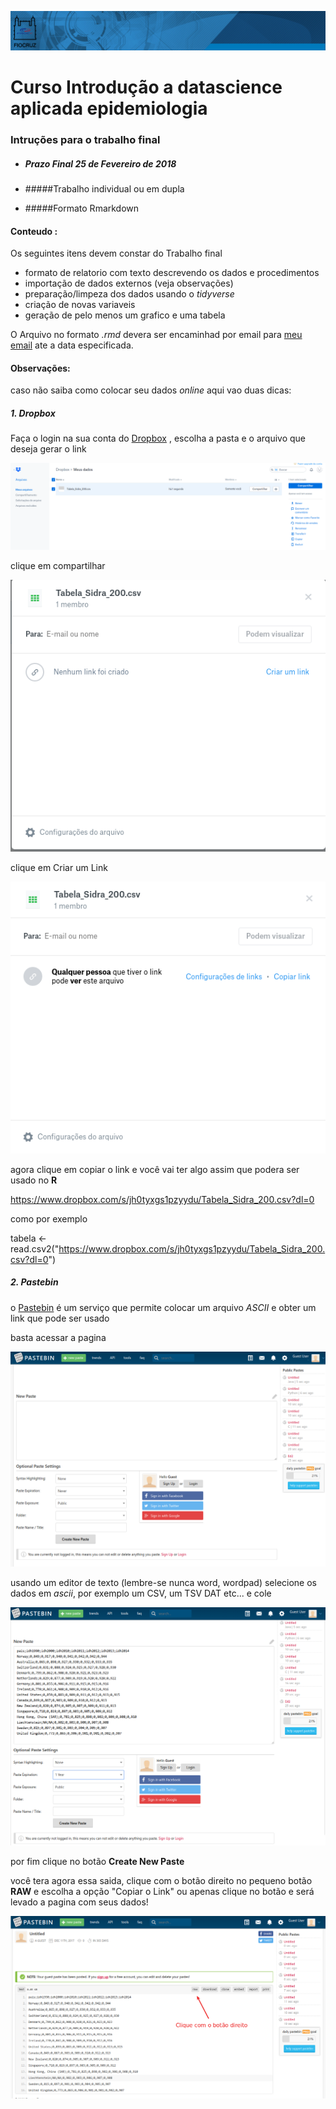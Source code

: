 ![](../imagens/barra_procc.png)

# Curso Introdução a datascience aplicada epidemiologia



### Intruções para o trabalho final



* ##### Prazo Final 25 de Fevereiro de 2018

* #####Trabalho individual ou em dupla 

* #####Formato Rmarkdown 

#### Conteudo :

Os seguintes itens devem constar do Trabalho final

* formato de relatorio com texto descrevendo os dados e procedimentos
* importação de dados externos (veja observações)
* preparação/limpeza dos dados usando o *tidyverse* 
* criação de novas variaveis 
* geração de pelo menos um grafico e uma tabela



O Arquivo no formato *.rmd* devera ser encaminhad por email para [meu email](oswaldo.cruz@fiocruz.br)  ate a data especificada. 



#### Observações: 

caso não saiba como colocar seu dados *online* aqui vao duas dicas:



##### 1. Dropbox



Faça o login na sua conta do [Dropbox](https://dropbox.com)  , escolha a pasta e o arquivo que deseja gerar o link



![](drop1.png)



clique em compartilhar

![](drop2.png)



clique em Criar um Link

![](drop3.png)

agora clique em copiar o link e você vai ter algo assim que podera ser usado no **R**

https://www.dropbox.com/s/jh0tyxgs1pzyydu/Tabela_Sidra_200.csv?dl=0

como por exemplo



tabela <- read.csv2("https://www.dropbox.com/s/jh0tyxgs1pzyydu/Tabela_Sidra_200.csv?dl=0")



##### 2. Pastebin



o [Pastebin](https://pastebin.com/) é um serviço que permite colocar um arquivo *ASCII* e obter um link que pode ser usado

basta acessar a pagina 



![](paste1.png)

usando um editor de texto (lembre-se nunca word, wordpad) selecione os dados em *ascii*, por exemplo um CSV, um TSV DAT etc... e cole 



![](paste2.png)



por fim clique no botão **Create New Paste**



você tera agora essa saida, clique com o botão direito no pequeno botão **RAW**  e escolha a opção "Copiar o Link" ou apenas clique no botão e será levado a pagina com seus dados!



![](paste3.png)